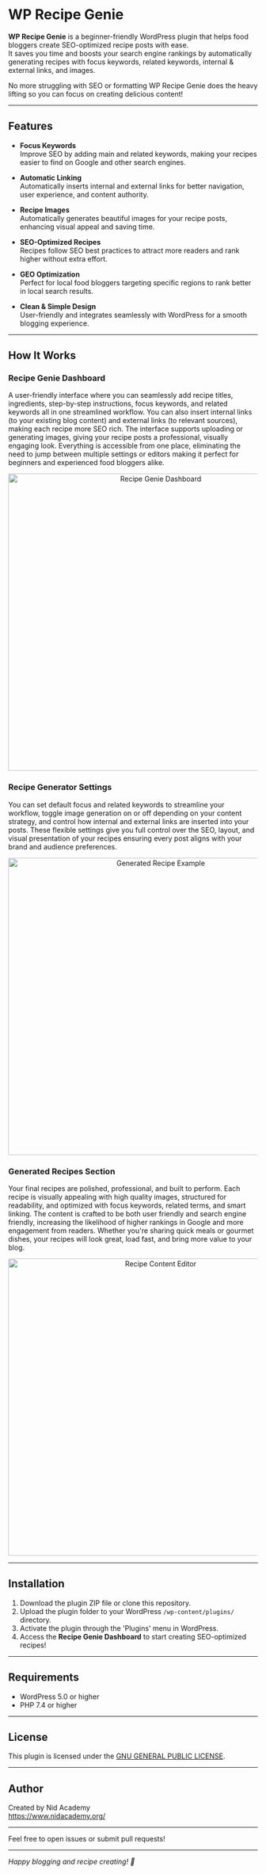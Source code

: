 # WP Recipe Genie

**WP Recipe Genie** is a beginner-friendly WordPress plugin that helps food bloggers create SEO-optimized recipe posts with ease.  
It saves you time and boosts your search engine rankings by automatically generating recipes with focus keywords, related keywords, internal & external links, and images.

No more struggling with SEO or formatting  WP Recipe Genie does the heavy lifting so you can focus on creating delicious content!

---

## Features

- **Focus Keywords**  
  Improve SEO by adding main and related keywords, making your recipes easier to find on Google and other search engines.

- **Automatic Linking**  
  Automatically inserts internal and external links for better navigation, user experience, and content authority.

- **Recipe Images**  
  Automatically generates beautiful images for your recipe posts, enhancing visual appeal and saving time.

- **SEO-Optimized Recipes**  
  Recipes follow SEO best practices to attract more readers and rank higher without extra effort.

- **GEO Optimization**  
  Perfect for local food bloggers targeting specific regions to rank better in local search results.

- **Clean & Simple Design**  
  User-friendly and integrates seamlessly with WordPress for a smooth blogging experience.

---

## How It Works

### Recipe Genie Dashboard 

A user-friendly interface where you can seamlessly add recipe titles, ingredients, step-by-step instructions, focus keywords, and related keywords all in one streamlined workflow.
You can also insert internal links (to your existing blog content) and external links (to relevant sources), making each recipe more SEO rich. The interface supports uploading or generating images, giving your recipe posts a professional, visually engaging look. Everything is accessible from one place, eliminating the need to jump between multiple settings or editors making it perfect for beginners and experienced food bloggers alike.

<div align="center">
  <img src="https://www.nidacademy.org/wp-content/uploads/2025/06/dashboard.png" alt="Recipe Genie Dashboard" width="600"/>
</div>

### Recipe Generator Settings 

You can set default focus and related keywords to streamline your workflow, toggle image generation on or off depending on your content strategy, and control how internal and external links are inserted into your posts. These flexible settings give you full control over the SEO, layout, and visual presentation of your recipes ensuring every post aligns with your brand and audience preferences.

<div align="center">
  <img src="https://www.nidacademy.org/wp-content/uploads/2025/06/generate.png" alt="Generated Recipe Example" width="600"/>
</div>

### Generated Recipes Section

Your final recipes are polished, professional, and built to perform.
Each recipe is visually appealing with high quality images, structured for readability, and optimized with focus keywords, related terms, and smart linking. The content is crafted to be both user friendly and search engine friendly, increasing the likelihood of higher rankings in Google and more engagement from readers. Whether you're sharing quick meals or gourmet dishes, your recipes will look great, load fast, and bring more value to your blog.

<div align="center">
  <img src="https://www.nidacademy.org/wp-content/uploads/2025/06/content.png" alt="Recipe Content Editor" width="600"/>
</div>

---

## Installation

1. Download the plugin ZIP file or clone this repository.
2. Upload the plugin folder to your WordPress `/wp-content/plugins/` directory.
3. Activate the plugin through the 'Plugins' menu in WordPress.
4. Access the **Recipe Genie Dashboard** to start creating SEO-optimized recipes!

---

## Requirements

- WordPress 5.0 or higher  
- PHP 7.4 or higher

---

## License

This plugin is licensed under the [GNU GENERAL PUBLIC LICENSE](LICENSE).

---

## Author

Created by Nid Academy  
https://www.nidacademy.org/

---

Feel free to open issues or submit pull requests!

---

*Happy blogging and recipe creating! 🍳*
